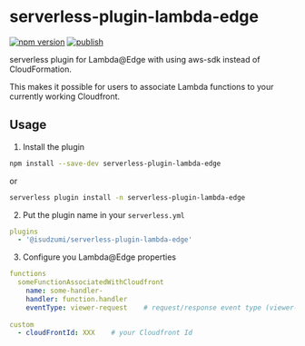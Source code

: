 # serverless-plugin-lambda-edge

[![npm version](https://badge.fury.io/js/serverless-plugin-lambda-edge.svg)](https://badge.fury.io/js/serverless-plugin-lambda-edge)
[![publish](https://github.com/isudzumi/serverless-plugin-lambda-edge/workflows/publish/badge.svg)](https://github.com/isudzumi/serverless-plugin-lambda-edge/actions?query=workflow%3Apublish)

serverless plugin for Lambda@Edge with using aws-sdk instead of CloudFormation.

This makes it possible for users to associate Lambda functions to your currently working Cloudfront.

## Usage

1. Install the plugin
```sh
npm install --save-dev serverless-plugin-lambda-edge
```

or

```sh
serverless plugin install -n serverless-plugin-lambda-edge
```

2. Put the plugin name in your `serverless.yml`

```yml
plugins
  - '@isudzumi/serverless-plugin-lambda-edge'
```

3. Configure you Lambda@Edge properties

```yml
functions
  someFunctionAssociatedWithCloudfront
    name: some-handler-
    handler: function.handler
    eventType: viewer-request    # request/response event type (viewer-request, viewer-response, origin-request, origin-response)
    
custom
  - cloudFrontId: XXX    # your Cloudfront Id
```
